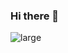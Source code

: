 ### Hi there 👋

![large]([https://www.codewars.com/users/birbwatcher/badges/large]https://user-images.githubusercontent.com/97985934/179250086-935a7f33-601b-4c88-8b25-e9a945189360.svg)


<!--

**birbwatcher/birbwatcher** is a ✨ _special_ ✨ repository because its `README.md` (this file) appears on your GitHub profile.

Here are some ideas to get you started:

- 🔭 I’m currently working on ...
- 🌱 I’m currently learning ...
- 👯 I’m looking to collaborate on ...
- 🤔 I’m looking for help with ...
- 💬 Ask me about ...
- 📫 How to reach me: ...
- 😄 Pronouns: ...
- ⚡ Fun fact: ...
-->
